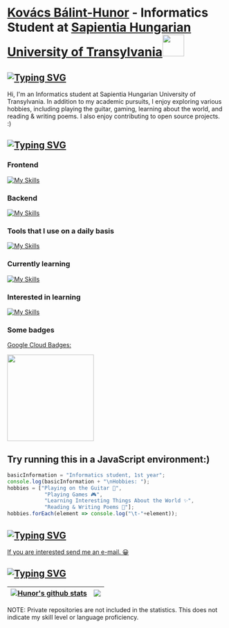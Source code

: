 # [Kovács Bálint-Hunor](https://kovacsbalinthunor.com) - Informatics Student at [Sapientia Hungarian University of Transylvania](https://ms.sapientia.ro/en/)<img src="https://media.giphy.com/media/5eLDrEaRGHegx2FeF2/giphy.gif" width="50">

## [![Typing SVG](https://readme-typing-svg.demolab.com?font=Fira+Code&weight=500&size=30&duration=3000&pause=1000&vCenter=true&random=false&width=720&lines=About+me)](https://git.io/typing-svg)

Hi, I'm an Informatics student at Sapientia Hungarian University of Transylvania. In addition to my academic pursuits, I enjoy exploring various hobbies, including playing the guitar, gaming, learning about the world, and reading & writing poems. I also enjoy contributing to open source projects. :)

## [![Typing SVG](https://readme-typing-svg.demolab.com?font=Fira+Code&weight=500&size=30&duration=3000&pause=1000&vCenter=true&random=false&width=720&lines=My+skills)](https://git.io/typing-svg)

### Frontend

[![My Skills](https://skillicons.dev/icons?i=html,css,react,jquery,svelte,vite,bootstrap,js,ts,tailwind,laravel)](https://skillicons.dev)

### Backend

[![My Skills](https://skillicons.dev/icons?i=bash,nodejs,c,cpp,cs,mysql,java,python,php,laravel)](https://skillicons.dev)

### Tools that I use on a daily basis

[![My Skills](https://skillicons.dev/icons?i=linux,vim,neovim)](https://skillicons.dev)

### Currently learning

[![My Skills](https://skillicons.dev/icons?i=docker,go,zig,rust,v,gcp,aws)](https://skillicons.dev)  

### Interested in learning

[![My Skills](https://skillicons.dev/icons?i=kubernetes,cassandra,ruby,bsd)](https://skillicons.dev)  

### Some badges

<a target="_blank" href="https://www.cloudskillsboost.google/public_profiles/41d878a9-c5b9-44b6-a3cf-c7bb19bb5359"><p>Google Cloud Badges:</p></a>

<div>
    <a target="_blank" href="https://www.cloudskillsboost.google/public_profiles/41d878a9-c5b9-44b6-a3cf-c7bb19bb5359/badges/2557008">
        <img src="https://cdn.qwiklabs.com/3lzfdnpwrMI1VXzUzD9l4CH9BwB4o59yK11xKdp2r08%3D" width="200px"/>
    </a>
</div>

<p align="left">
    <im,g
        src="https://komarev.com/ghpvc/?username=memergamer&color=blueviolet"
        alt="memergamer"
    />
</p>

## Try running this in a JavaScript environment:)

```js
basicInformation = "Informatics student, 1st year";
console.log(basicInformation + "\nHobbies: ");
hobbies = ["Playing on the Guitar 🎸",
            "Playing Games 🎮",
            "Learning Interesting Things About the World ✨",
            "Reading & Writing Poems 📓"];
hobbies.forEach(element => console.log("\t-"+element));
```

## [![Typing SVG](https://readme-typing-svg.demolab.com?font=Fira+Code&weight=500&size=30&duration=3000&pause=1000&vCenter=true&random=false&width=720&lines=Contact+me)](https://git.io/typing-svg)

<div>
    <a href="mailto:kovacsbalinthunor53@gmail.com?subject=Hello%20%26%20Welcome&body=Let's%20talk%20about%20some%20bussiness!"> If you are interested send me an e-mail. 😀</a>
</div>

## [![Typing SVG](https://readme-typing-svg.demolab.com?font=Fira+Code&weight=500&size=30&duration=3000&pause=1000&vCenter=true&random=false&width=720&lines=Some+stats)](https://git.io/typing-svg)

| <a href="https://github-readme-stats.vercel.app/api?username=MemerGamer&show_icons=true&theme=cobalt"><img align="center" src="https://github-readme-stats.vercel.app/api?username=MemerGamer&show_icons=true&include_all_commits=true&theme=cobalt&hide_border=true" alt="Hunor's github stats" /></a> | <a href="https://github-readme-stats.vercel.app/api/top-langs/?username=MemerGamer&layout=compact&show_icons=true&theme=cobalt"><img align="center" src="https://github-readme-stats.vercel.app/api/top-langs/?username=MemerGamer&layout=compact&include_all_commits=true&theme=cobalt&hide_border=true" /></a> |
| ------------- | ------------- |

<p>NOTE: Private repositories are not included in the statistics. This does not indicate my skill level or language proficiency. </p>
